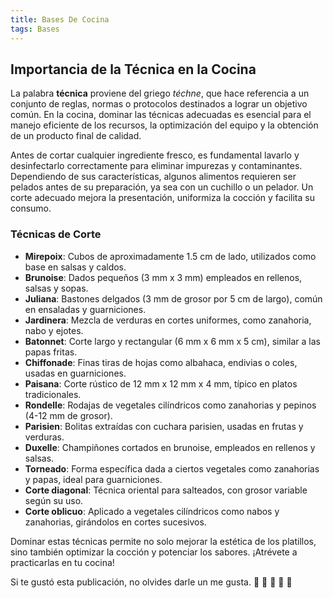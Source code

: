 ```yaml
---
title: Bases De Cocina
tags: Bases
---
```


## Importancia de la Técnica en la Cocina

La palabra **técnica** proviene del griego *téchne*, que hace referencia a un conjunto de reglas, normas o protocolos destinados a lograr un objetivo común. En la cocina, dominar las técnicas adecuadas es esencial para el manejo eficiente de los recursos, la optimización del equipo y la obtención de un producto final de calidad.

Antes de cortar cualquier ingrediente fresco, es fundamental lavarlo y desinfectarlo correctamente para eliminar impurezas y contaminantes. Dependiendo de sus características, algunos alimentos requieren ser pelados antes de su preparación, ya sea con un cuchillo o un pelador. Un corte adecuado mejora la presentación, uniformiza la cocción y facilita su consumo.

### **Técnicas de Corte**

- **Mirepoix**: Cubos de aproximadamente 1.5 cm de lado, utilizados como base en salsas y caldos.
- **Brunoise**: Dados pequeños (3 mm x 3 mm) empleados en rellenos, salsas y sopas.
- **Juliana**: Bastones delgados (3 mm de grosor por 5 cm de largo), común en ensaladas y guarniciones.
- **Jardinera**: Mezcla de verduras en cortes uniformes, como zanahoria, nabo y ejotes.
- **Batonnet**: Corte largo y rectangular (6 mm x 6 mm x 5 cm), similar a las papas fritas.
- **Chiffonade**: Finas tiras de hojas como albahaca, endivias o coles, usadas en guarniciones.
- **Paisana**: Corte rústico de 12 mm x 12 mm x 4 mm, típico en platos tradicionales.
- **Rondelle**: Rodajas de vegetales cilíndricos como zanahorias y pepinos (4-12 mm de grosor).
- **Parisien**: Bolitas extraídas con cuchara parisien, usadas en frutas y verduras.
- **Duxelle**: Champiñones cortados en brunoise, empleados en rellenos y salsas.
- **Torneado**: Forma específica dada a ciertos vegetales como zanahorias y papas, ideal para guarniciones.
- **Corte diagonal**: Técnica oriental para salteados, con grosor variable según su uso.
- **Corte oblicuo**: Aplicado a vegetales cilíndricos como nabos y zanahorias, girándolos en cortes sucesivos.

Dominar estas técnicas permite no solo mejorar la estética de los platillos, sino también optimizar la cocción y potenciar los sabores. ¡Atrévete a practicarlas en tu cocina!

Si te gustó esta publicación, no olvides darle un me gusta. :star2: :star2: :star2: :star2: :star2:

